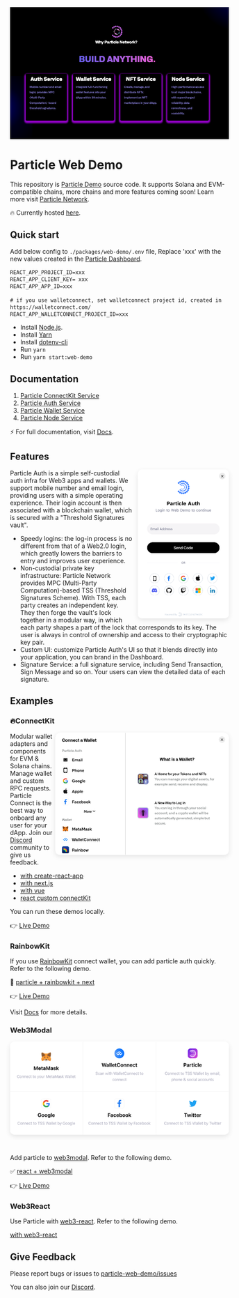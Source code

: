 <a href="https://docs.particle.network">
  <img alt="rainbowkit" src="./assests/header.png?raw=true" />
</a>

# Particle Web Demo

This repository is [Particle Demo](https://web-demo.particle.network) source code. It supports Solana and EVM-compatible chains, more chains and more features coming soon! Learn more visit [Particle Network](https://particle.network/).

🔥 Currently hosted [here](https://web-demo.particle.network).    


## Quick start

Add below config to `./packages/web-demo/.env` file, Replace 'xxx' with the new values created in the [Particle Dashboard](https://dashboard.particle.network/).

```
REACT_APP_PROJECT_ID=xxx
REACT_APP_CLIENT_KEY= xxx
REACT_APP_APP_ID=xxx

# if you use walletconnect, set walletconnect project id, created in https://walletconnect.com/
REACT_APP_WALLETCONNECT_PROJECT_ID=xxx
```

-   Install [Node.js](https://nodejs.org/).
-   Install [Yarn](https://classic.yarnpkg.com/en/docs/install#mac-stable)
-   Install [dotenv-cli](https://www.npmjs.com/package/dotenv-cli)
-   Run `yarn`
-   Run `yarn start:web-demo`

## Documentation

1. [Particle ConnectKit Service](https://docs.particle.network/connect-service/sdks/web)
2. [Particle Auth Service](https://docs.particle.network/auth-service/sdks/web)
3. [Particle Wallet Service](https://docs.particle.network/wallet-service/sdks/web)
4. [Particle Node Service](https://docs.particle.network/node-service/introduction)


⚡️ For full documentation, visit [Docs](https://docs.particle.network). 

## Features

<img align="right" width="210" src="./assests/particle.png" style="box-shadow: 0px 4px 12px rgba(0, 0, 0, 0.1); border-radius: 10px; margin-left: 10px"></img>

Particle Auth is a simple self-custodial auth infra for Web3 apps and wallets. We support mobile number and email login, providing users with a simple operating experience. Their login account is then associated with a blockchain wallet, which is secured with a "Threshold Signatures vault".    

* Speedy logins: the log-in process is no different from that of a Web2.0 login, which greatly lowers the barriers to entry and improves user experience.
* Non-custodial private key infrastructure: Particle Network provides MPC (Multi-Party Computation)-based TSS (Threshold Signatures Scheme). With TSS, each party creates an independent key. They then forge the vault's lock together in a modular way, in which each party shapes a part of the lock that corresponds to its key. The user is always in control of ownership and access to their cryptographic key pair.
* Custom UI: customize Particle Auth's UI so that it blends directly into your application, you can brand in the Dashboard.
* Signature Service: a full signature service, including Send Transaction, Sign Message and so on. Your users can view the detailed data of each signature.

## Examples

### 🔥ConnectKit

<img align="right" width="400" src="./assests/connectKit.png" style="box-shadow: 0px 4px 12px rgba(0, 0, 0, 0.1); border-radius: 10px; margin-top: 0px"></img>

Modular wallet adapters and components for EVM & Solana chains. Manage wallet and custom RPC requests. Particle Connect is the best way to onboard any user for your dApp. Join our [Discord](https://discord.com/invite/2y44qr6CR2) community to give us feedback.

* [with create-react-app](/packages/react-connect-starter)
* [with next.js](/packages/next-connect-starter)
* [with vue](/packages/vue-vite-starter)
* [react custom connectKit](/packages/custom-connect-starter)

You can run these demos locally.    

👉 [Live Demo](https://web-demo.particle.network/connectKit)

### RainbowKit

If you use [RainbowKit](https://www.rainbowkit.com/) connect wallet, you can add particle auth quickly. Refer to the following demo.

🌈 [particle + rainbowkit + next](/packages/rainbowkit-next-starter)

👉  [Live Demo](https://web-demo.particle.network/rainbowKit)

Visit [Docs](https://docs.particle.network/auth-service/sdks/web#evm-rainbowkit-integration) for more details.


### Web3Modal

<img align="center" width="1000" src="./assests/web3Modal.png" style="box-shadow: 0px 4px 12px rgba(0, 0, 0, 0.1); border-radius: 10px; margin-bottom: 30px"></img>
    
    
Add particle to [web3modal](https://github.com/WalletConnect/web3modal). Refer to the following demo.

 ✅ [react + web3modal](/packages/web-demo/src/pages/web3Modal)
 
 👉 [Live Demo](https://web-demo.particle.network/web3Modal)


### Web3React

Use Particle with [web3-react](https://github.com/Uniswap/web3-react). Refer to the following demo.

[with web3-react](/packages/web3-react-starter)


## Give Feedback

Please report bugs or issues to [particle-web-demo/issues](https://github.com/Particle-Network/particle-web-demo/issues)

You can also join our [Discord](https://discord.gg/2y44qr6CR2).
